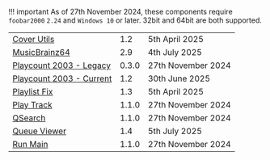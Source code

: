 !!! important
	As of 27th November 2024, these components require `foobar2000` `2.24` and `Windows 10`
	or later. 32bit and 64bit are both supported.

||||
|:---|:---|:---|
|[Cover Utils](component/cover-utils.md)|1.2|5th April 2025|
|[MusicBrainz64](component/musicbrainz64.md)|2.9|4th July 2025|
|[Playcount 2003 - Legacy](component/playcount-2003.md)|0.3.0|27th November 2024|
|[Playcount 2003 - Current](component/playcount-2003-current.md)|1.2|30th June 2025|
|[Playlist Fix](component/playlist-fix.md)|1.3|5th April 2025|
|[Play Track](component/play-track.md)|1.1.0|27th November 2024|
|[QSearch](component/qsearch.md)|1.1.0|27th November 2024|
|[Queue Viewer](component/queue-viewer.md)|1.4|5th July 2025|
|[Run Main](component/run-main.md)|1.1.0|27th November 2024|
